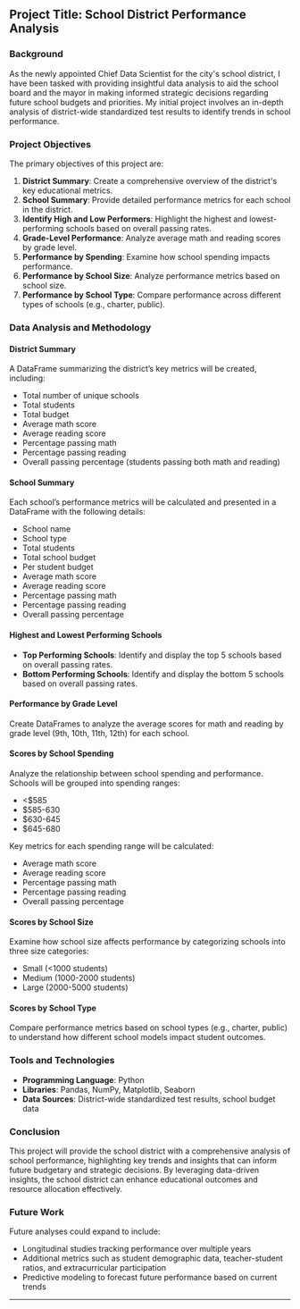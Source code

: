 
## Project Title: School District Performance Analysis

### Background

As the newly appointed Chief Data Scientist for the city's school district, I have been tasked with providing insightful data analysis to aid the school board and the mayor in making informed strategic decisions regarding future school budgets and priorities. My initial project involves an in-depth analysis of district-wide standardized test results to identify trends in school performance.

### Project Objectives

The primary objectives of this project are:

1. **District Summary**: Create a comprehensive overview of the district's key educational metrics.
2. **School Summary**: Provide detailed performance metrics for each school in the district.
3. **Identify High and Low Performers**: Highlight the highest and lowest-performing schools based on overall passing rates.
4. **Grade-Level Performance**: Analyze average math and reading scores by grade level.
5. **Performance by Spending**: Examine how school spending impacts performance.
6. **Performance by School Size**: Analyze performance metrics based on school size.
7. **Performance by School Type**: Compare performance across different types of schools (e.g., charter, public).

### Data Analysis and Methodology

#### District Summary

A DataFrame summarizing the district’s key metrics will be created, including:
- Total number of unique schools
- Total students
- Total budget
- Average math score
- Average reading score
- Percentage passing math
- Percentage passing reading
- Overall passing percentage (students passing both math and reading)

#### School Summary

Each school’s performance metrics will be calculated and presented in a DataFrame with the following details:
- School name
- School type
- Total students
- Total school budget
- Per student budget
- Average math score
- Average reading score
- Percentage passing math
- Percentage passing reading
- Overall passing percentage

#### Highest and Lowest Performing Schools

- **Top Performing Schools**: Identify and display the top 5 schools based on overall passing rates.
- **Bottom Performing Schools**: Identify and display the bottom 5 schools based on overall passing rates.

#### Performance by Grade Level

Create DataFrames to analyze the average scores for math and reading by grade level (9th, 10th, 11th, 12th) for each school.

#### Scores by School Spending

Analyze the relationship between school spending and performance. Schools will be grouped into spending ranges:
- <$585
- $585-630
- $630-645
- $645-680

Key metrics for each spending range will be calculated:
- Average math score
- Average reading score
- Percentage passing math
- Percentage passing reading
- Overall passing percentage

#### Scores by School Size

Examine how school size affects performance by categorizing schools into three size categories:
- Small (<1000 students)
- Medium (1000-2000 students)
- Large (2000-5000 students)

#### Scores by School Type

Compare performance metrics based on school types (e.g., charter, public) to understand how different school models impact student outcomes.

### Tools and Technologies

- **Programming Language**: Python
- **Libraries**: Pandas, NumPy, Matplotlib, Seaborn
- **Data Sources**: District-wide standardized test results, school budget data

### Conclusion

This project will provide the school district with a comprehensive analysis of school performance, highlighting key trends and insights that can inform future budgetary and strategic decisions. By leveraging data-driven insights, the school district can enhance educational outcomes and resource allocation effectively.

### Future Work

Future analyses could expand to include:
- Longitudinal studies tracking performance over multiple years
- Additional metrics such as student demographic data, teacher-student ratios, and extracurricular participation
- Predictive modeling to forecast future performance based on current trends

---


